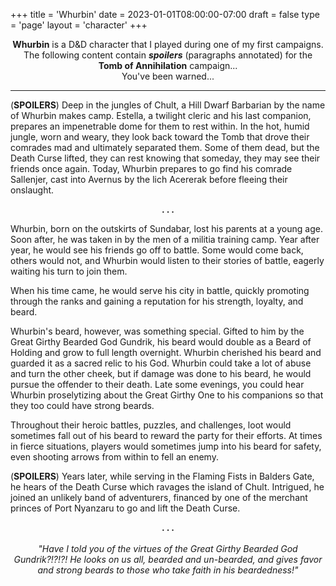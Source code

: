 +++
title = 'Whurbin'
date = 2023-01-01T08:00:00-07:00
draft = false
type = 'page'
layout = 'character'
+++

<center>
<b>Whurbin</b> is a D&D character that I played during one of my first campaigns.<br/>
The following content contain <b><em>spoilers</em></b> (paragraphs annotated) for the <b>Tomb of Annihilation</b> campaign... <br/>You've been warned...<br/>
</center>

---

(<b>SPOILERS</b>) Deep in the jungles of Chult, a Hill Dwarf Barbarian by the name of Whurbin makes camp. Estella, a twilight cleric and his last companion, prepares an impenetrable dome for them to rest within. In the hot, humid jungle, worn and weary, they look back toward the Tomb that drove their comrades mad and ultimately separated them. Some of them dead, but the Death Curse lifted, they can rest knowing that someday, they may see their friends once again. Today, Whurbin prepares to go find his comrade Sallenjer, cast into Avernus by the lich Acererak before fleeing their onslaught.

<center><b>. . .</b></center>

Whurbin, born on the outskirts of Sundabar, lost his parents at a young age. Soon after, he was taken in by the men of a militia training camp. Year after year, he would see his friends go off to battle. Some would come back, others would not, and Whurbin would listen to their stories of battle, eagerly waiting his turn to join them.

When his time came, he would serve his city in battle, quickly promoting through the ranks and gaining a reputation for his strength, loyalty, and beard.

Whurbin's beard, however, was something special. Gifted to him by the Great Girthy Bearded God Gundrik, his beard would double as a Beard of Holding and grow to full length overnight. Whurbin cherished his beard and guarded it as a sacred relic to his God. Whurbin could take a lot of abuse and turn the other cheek, but if damage was done to his beard, he would pursue the offender to their death. Late some evenings, you could hear Whurbin proselytizing about the Great Girthy One to his companions so that they too could have strong beards.

Throughout their heroic battles, puzzles, and challenges, loot would sometimes fall out of his beard to reward the party for their efforts. At times in fierce situations, players would sometimes jump into his beard for safety, even shooting arrows from within to fell an enemy.

(<b>SPOILERS</b>) Years later, while serving in the Flaming Fists in Balders Gate, he hears of the Death Curse which ravages the island of Chult. Intrigued, he joined an unlikely band of adventurers, financed by one of the merchant princes of Port Nyanzaru to go and lift the Death Curse.

<center><b>. . .</b></center><br/>

<center><em>
"Have I told you of the virtues of the Great Girthy Bearded God Gundrik?!?!?!
He looks on us all, bearded and un-bearded, and gives favor and strong beards to those who take faith in his beardedness!"
</em></center>

<br/>
